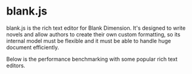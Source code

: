 # blank.js
blank.js is the rich text editor for Blank Dimension. It's designed to write novels and allow authors to create their own custom formatting, so its internal model must be flexible and it must be able to handle huge document efficiently.

Below is the performance benchmarking with some popular rich text editors.
